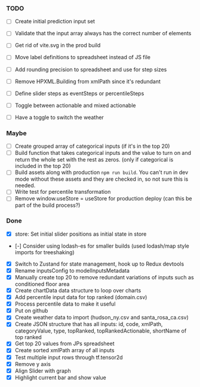 ### TODO

- [ ] Create initial prediction input set
- [ ] Validate that the input array always has the correct number of elements
- [ ] Get rid of vite.svg in the prod build
- [ ] Move label definitions to spreadsheet instead of JS file
- [ ] Add rounding precision to spreadsheet and use for step sizes
- [ ] Remove HPXML.Building from xmlPath since it's redundant

- [ ] Define slider steps as eventSteps or percentileSteps
- [ ] Toggle between actionable and mixed actionable
- [ ] Have a toggle to switch the weather

### Maybe

- [ ] Create grouped array of categorical inputs (if it's in the top 20)
- [ ] Build function that takes categorical inputs and the value to turn on and return the whole set with the rest as zeros. (only if categorical is included in the top 20)
- [ ] Build assets along with production `npm run build`. You can't run in dev mode without these assets and they are checked in, so not sure this is needed.
- [ ] Write test for percentile transformation
- [ ] Remove window.useStore = useStore for production deploy (can this be part of the build process?)

### Done

- [x] store: Set initial slider positions as initial state in store
- [-] Consider using lodash-es for smaller builds (used lodash/map style imports for treeshaking)
- [x] Switch to Zustand for state management, hook up to Redux devtools
- [x] Rename inputsConfig to modelInputsMetadata
- [x] Manually create top 20 to remove redundant variations of inputs such as conditioned floor area
- [x] Create chartData data structure to loop over charts
- [x] Add percentile input data for top ranked (domain.csv)
- [x] Process percentile data to make it useful
- [x] Put on github
- [x] Create weather data to import (hudson_ny.csv and santa_rosa_ca.csv)
- [x] Create JSON structure that has all inputs: id, code, xmlPath, categoryValue, type, topRanked, topRankedActionable, shortName of top ranked
- [x] Get top 20 values from JPs spreadsheet
- [x] Create sorted xmlPath array of all inputs
- [x] Test multiple input rows through tf.tensor2d
- [x] Remove y axis
- [x] Align Slider with graph
- [x] Highlight current bar and show value
